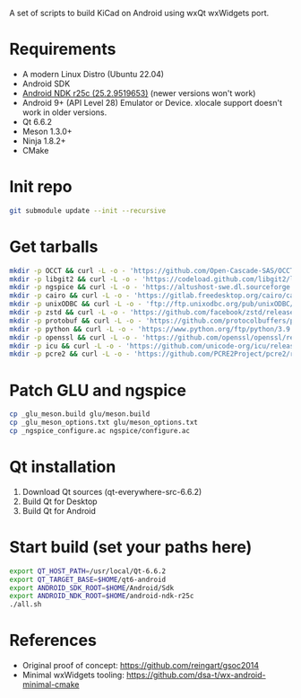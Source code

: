 A set of scripts to build KiCad on Android using wxQt wxWidgets port.

# Requirements

- A modern Linux Distro (Ubuntu 22.04)
- Android SDK
- [Android NDK r25c (25.2.9519653)](https://github.com/android/ndk/wiki/Unsupported-Downloads#r25c) (newer versions won't work)
- Android 9+ (API Level 28) Emulator or Device. xlocale support doesn't work in older versions.
- Qt 6.6.2
- Meson 1.3.0+
- Ninja 1.8.2+
- CMake

# Init repo

```bash
git submodule update --init --recursive
```

# Get tarballs

```bash
mkdir -p OCCT && curl -L -o - 'https://github.com/Open-Cascade-SAS/OCCT/archive/refs/tags/V7_8_1.tar.gz' | tar -xz --strip-components=1 -C OCCT
mkdir -p libgit2 && curl -L -o - 'https://codeload.github.com/libgit2/libgit2/tar.gz/refs/tags/v1.8.0' | tar -xz --strip-components=1 -C libgit2
mkdir -p ngspice && curl -L -o - 'https://altushost-swe.dl.sourceforge.net/project/ngspice/ng-spice-rework/42/ngspice-42.tar.gz' | tar -xz --strip-components=1 -C ngspice
mkdir -p cairo && curl -L -o - 'https://gitlab.freedesktop.org/cairo/cairo/-/archive/02754405330989198548d1945b3c55566ba0c6b7/cairo-02754405330989198548d1945b3c55566ba0c6b7.tar.gz' | tar -xz --strip-components=1 -C cairo
mkdir -p unixODBC && curl -L -o - 'ftp://ftp.unixodbc.org/pub/unixODBC/unixODBC-2.3.12.tar.gz' | tar -xz --strip-components=1 -C unixODBC
mkdir -p zstd && curl -L -o - 'https://github.com/facebook/zstd/releases/download/v1.5.6/zstd-1.5.6.tar.gz' | tar -xz --strip-components=1 -C zstd
mkdir -p protobuf && curl -L -o - 'https://github.com/protocolbuffers/protobuf/archive/refs/tags/v3.12.4.tar.gz' | tar -xz --strip-components=1 -C protobuf
mkdir -p python && curl -L -o - 'https://www.python.org/ftp/python/3.9.1/Python-3.9.1.tgz' | tar -xz --strip-components=1 -C python
mkdir -p openssl && curl -L -o - 'https://github.com/openssl/openssl/releases/download/openssl-3.3.1/openssl-3.3.1.tar.gz' | tar -xz --strip-components=1 -C openssl          
mkdir -p icu && curl -L -o - 'https://github.com/unicode-org/icu/releases/download/release-73-2/icu4c-73_2-src.tgz' | tar -xz --strip-components=1 -C icu
mkdir -p pcre2 && curl -L -o - 'https://github.com/PCRE2Project/pcre2/releases/download/pcre2-10.44/pcre2-10.44.tar.gz' | tar -xz --strip-components=1 -C pcre2
```

# Patch GLU and ngspice

```bash
cp _glu_meson.build glu/meson.build
cp _glu_meson_options.txt glu/meson_options.txt
cp _ngspice_configure.ac ngspice/configure.ac
```

# Qt installation
1. Download Qt sources (qt-everywhere-src-6.6.2)
2. Build Qt for Desktop
3. Build Qt for Android

# Start build (set your paths here)

```bash
export QT_HOST_PATH=/usr/local/Qt-6.6.2
export QT_TARGET_BASE=$HOME/qt6-android
export ANDROID_SDK_ROOT=$HOME/Android/Sdk
export ANDROID_NDK_ROOT=$HOME/android-ndk-r25c
./all.sh
```

# References

- Original proof of concept: https://github.com/reingart/gsoc2014
- Minimal wxWidgets tooling: https://github.com/dsa-t/wx-android-minimal-cmake
